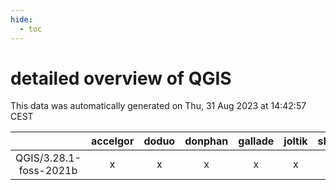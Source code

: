 ```yaml
---
hide:
  - toc
---
```


detailed overview of QGIS
=========================


This data was automatically generated on Thu, 31 Aug 2023 at 14:42:57 CEST  

| |accelgor|doduo|donphan|gallade|joltik|skitty|swalot|victini|
| :---: | :---: | :---: | :---: | :---: | :---: | :---: | :---: | :---: |
|QGIS/3.28.1-foss-2021b|x|x|x|x|x|x|x|x|
